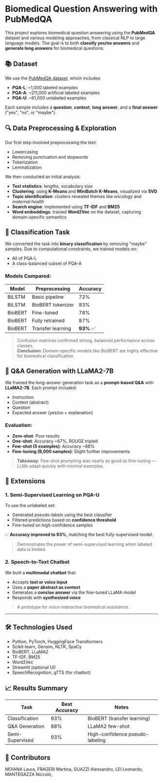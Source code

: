 # Biomedical Question Answering with PubMedQA

This project explores biomedical question answering using the **PubMedQA** dataset and various modeling approaches, from classical NLP to large language models. The goal is to both **classify yes/no answers** and **generate long answers** for biomedical questions.

## 📚 Dataset

We use the [PubMedQA dataset](https://pubmedqa.github.io), which includes:

- **PQA-L**: ~1,000 labeled examples  
- **PQA-A**: ~211,000 artificial labeled examples  
- **PQA-U**: ~61,000 unlabeled examples  

Each sample includes a **question**, **context**, **long answer**, and a **final answer** ("yes", "no", or "maybe").

## 🔍 Data Preprocessing & Exploration

Our first step involved preprocessing the text:
- Lowercasing
- Removing punctuation and stopwords
- Tokenization
- Lemmatization

We then conducted an initial analysis:
- **Text statistics**: lengths, vocabulary size
- **Clustering**: using **K-Means** and **MiniBatch K-Means**, visualized via **SVD**
- **Topic identification**: clusters revealed themes like *oncology* and *maternal health*
- **Search engine**: implemented using **TF-IDF** and **BM25**
- **Word embeddings**: trained **Word2Vec** on the dataset, capturing domain-specific semantics

## 🧠 Classification Task

We converted the task into **binary classification** by removing "maybe" samples. Due to computational constraints, we trained models on:
- All of PQA-L
- A class-balanced subset of PQA-A

### Models Compared:

| Model | Preprocessing | Accuracy |
|-------|---------------|----------|
| BiLSTM | Basic pipeline | 72% |
| BiLSTM | BioBERT tokenizer | 83% |
| BioBERT | Fine-tuned | 78% |
| BioBERT | Fully retrained | 87% |
| BioBERT | Transfer learning | **93%** ✅ |

> Confusion matrices confirmed strong, balanced performance across classes.  
> **Conclusion**: Domain-specific models like BioBERT are highly effective for biomedical classification.

## 🤖 Q&A Generation with LLaMA2-7B

We framed the long-answer generation task as a **prompt-based Q&A** with **LLaMA2-7B**. Each prompt included:
- Instruction
- Context (abstract)
- Question
- Expected answer (yes/no + explanation)

### Evaluation:
- **Zero-shot**: Poor results
- **One-shot**: Accuracy ~67%, ROUGE tripled
- **Few-shot (5 examples)**: Accuracy ~88%
- **Fine-tuning (8,000 samples)**: Slight further improvements

> **Takeaway**: Few-shot prompting was nearly as good as fine-tuning — LLMs adapt quickly with minimal examples.

## 🚀 Extensions

### 1. Semi-Supervised Learning on PQA-U
To use the unlabeled set:
- Generated pseudo-labels using the best classifier
- Filtered predictions based on **confidence threshold**
- Fine-tuned on high-confidence samples

✅ **Accuracy improved to 93%**, matching the best fully-supervised model.  
> Demonstrates the power of semi-supervised learning when labeled data is limited.

### 2. Speech-to-Text Chatbot
We built a **multimodal chatbot** that:
- Accepts **text or voice input**
- Uses a **paper abstract as context**
- Generates a **concise answer** via the fine-tuned LLaMA model
- Responds with **synthesized voice**

> A prototype for voice-interactive biomedical assistance.

---

## 🛠 Technologies Used

- Python, PyTorch, HuggingFace Transformers
- Scikit-learn, Gensim, NLTK, SpaCy
- BioBERT, LLaMA2
- TF-IDF, BM25
- Word2Vec
- Streamlit (optional UI)
- SpeechRecognition, gTTS (for chatbot)

## 📈 Results Summary

| Task | Best Accuracy | Notes |
|------|----------------|-------|
| Classification | 93% | BioBERT (transfer learning) |
| Q&A Generation | 88% | LLaMA2 few-shot |
| Semi-Supervised | 93% | High-confidence pseudo-labeling |

## 🤝 Contributors
 MOIANA Laura, FRAGERI Martina, GUAZZI Alessandro, LEI Leonardo, MANTEGAZZA Niccolò, 

